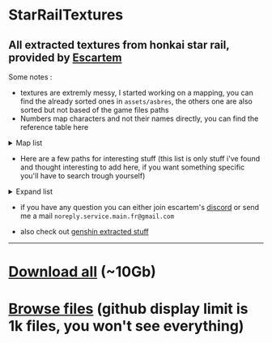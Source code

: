 # StarRailTextures
## All extracted textures from honkai star rail, provided by [Escartem](https://github.com/Escartem)

Some notes :
* textures are extremly messy, I started working on a mapping, you can find the already sorted ones in `assets/asbres`, the others one are also sorted but not based of the game files paths
* Numbers map characters and not their names directly, you can find the reference table here
<details>
  <summary>Map list</summary>
  
| number | name                |
|---------|---------------------|
| `1001`  | March 7th           |
| `1002`  | Dan Heng            |
| `1003`  | Himeko              |
| `1004`  | Welt                |
| `1005`  | Kafka               |
| `1006`  | Silver Wolf         |
| `1008`  | Arlan               |
| `1009`  | Asta                |
| `1013`  | Herta               |
| `1101`  | Bronya              |
| `1102`  | Seele               |
| `1103`  | Serval              |
| `1104`  | Gepard              |
| `1105`  | Natasha             |
| `1106`  | Pela                |
| `1107`  | Clara               |
| `1108`  | Sampo               |
| `1109`  | Hook                |
| `1111`  | Luka                |
| `1201`  | Qingque             |
| `1202`  | Tingyun             |
| `1203`  | Luocha              |
| `1204`  | Jing Yan            |
| `1205`  | Blade               |
| `1206`  | Sushang             |
| `1207`  | Yukong              |
| `1208`  | Fu Xuan             |
| `1209`  | Yanking             |
| `1211`  | Bailu               |
| `1212`  | Jinglu              |
| `1213`  | Dan Feng            |
| `1214`  | Xueyi               |
| `8001`  | Caelus Destruction  |
| `8002`  | Stelle Destruction  |
| `8003`  | Caelus Preservation |
| `8004`  | Stelle Preservation |

</details>

* Here are a few paths for interesting stuff (this list is only stuff i've found and thought interesting to add here, if you want something specific you'll have to search trough yourself)

<details>
  <summary>Expand list</summary>

| path | content |
| - | - |
| [`assets/unmapped/Characters`](https://github.com/umaichanuwu/StarRailTextures/tree/main/assets/unmapped/Characters) | List of characers eidolons, faces, and linked textures |
| [`assets/unmapped/Avatar`](https://github.com/umaichanuwu/StarRailTextures/tree/main/assets/unmapped/Avatar) | Characters models textures |
| [`assets/asbres/ui/atlas/atlasroot/minimap`](https://github.com/umaichanuwu/StarRailTextures/tree/main/assets/asbres/ui/atlas/atlasroot/minimap) | Minimap |
| [`assets/unmapped/C/CSProp/Gacha/Common/Ticket01`](https://github.com/umaichanuwu/StarRailTextures/tree/main/assets/unmapped/C/CSProp/Gacha/Common/Ticket01) | Gacha tickets |
| [`assets/unmapped/Enviro`](https://github.com/umaichanuwu/StarRailTextures/tree/main/assets/unmapped/Enviro) | Skyboxes and noise maps for sky |
| [`assets/unmapped/Gacha/GachaImg`](https://github.com/umaichanuwu/StarRailTextures/tree/main/assets/unmapped/Gacha/GachaImg) | Gacha banners |
| [`assets/unmapped/Chap00 - 01 - 02 - 03`](https://github.com/umaichanuwu/StarRailTextures/tree/main/assets/unmapped) | Game maps, very likely that 00 is space station, 01 jarilo vi, 02 xianzhou luofu and 03 maybe astral express ? |
| [`assets/unmapped/N/NPC`](https://github.com/umaichanuwu/StarRailTextures/tree/main/assets/unmapped/N/NPC) | NPC hair + body textures |
| [`assets/unmapped/U/UI - UI3D`](https://github.com/umaichanuwu/StarRailTextures/tree/main/assets/unmapped/U/) | UI textures, UI is for the main interface and UI3D for 3d interfaces like the map |
| [`assets/unmapped/Chap02/Eff/X301/SeaWater`](https://github.com/umaichanuwu/StarRailTextures/tree/main/assets/unmapped/Chap02/Eff/X301/SeaWater) | 8k water textures |
| [`assets/unmapped/Other`](https://github.com/umaichanuwu/StarRailTextures/tree/main/assets/unmapped/Other) | All textures that couldn't be sorted, go check here if you can't find something. It includes stuff like items icons, emojis, ui elements, events textures and many more |

</details>

* if you have any question you can either join escartem's [discord](https://discord.gg/fzRdtVh) or send me a mail `noreply.service.main.fr@gmail.com`

* also check out [genshin extracted stuff](https://github.com/umaichanuwu/GenshinLinks/blob/main/README.md)

---

# [Download all](https://github.com/umaichanuwu/StarRailTextures/archive/refs/heads/master.zip) (~10Gb)
# [Browse files](https://github.com/umaichanuwu/StarRailTextures/tree/master/assets) (github display limit is 1k files, you won't see everything)
